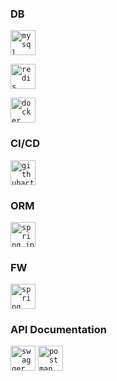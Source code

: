 ### DB 
<code><img title="Mysql" alt="mysql" width="40px"
           src="https://cdn.jsdelivr.net/gh/devicons/devicon/icons/mysql/mysql-original-wordmark.svg" /></code>

<code><img title="Redis" alt="redis" width="40px"
            src="https://cdn.jsdelivr.net/gh/devicons/devicon@latest/icons/redis/redis-original-wordmark.svg" /></code>

<code><img title="Docker" alt="docker" width="40px"
            src="https://cdn.jsdelivr.net/gh/devicons/devicon@latest/icons/docker/docker-original.svg"/></code>

### CI/CD 
<code><img title="GithubActions" alt="githubactions" width="40px"
            src="https://cdn.jsdelivr.net/gh/devicons/devicon@latest/icons/githubactions/githubactions-original.svg" /></code>
          

### ORM 
<code><img title="Spring JPA" alt="spring_jpa" width="40px" 
           src="https://cdn.jsdelivr.net/gh/devicons/devicon/icons/spring/spring-original.svg" /></code>
### FW
<code><img title="Spring" alt="spring" width="40px" 
           src="https://cdn.jsdelivr.net/gh/devicons/devicon/icons/spring/spring-original.svg" /></code>
### API Documentation
<code><img title="Swagger" alt="swagger" width="40px" 
           src="https://cdn.jsdelivr.net/gh/devicons/devicon@latest/icons/swagger/swagger-original.svg" /></code>
<code><img title="Postman" alt="postman" width="40px" 
            src="https://cdn.jsdelivr.net/gh/devicons/devicon@latest/icons/postman/postman-original.svg" /></code>
          
